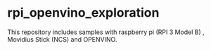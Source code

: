 # rpi_openvino_exploration
This repository includes samples with raspberry pi (RPI 3 Model B) , Movidius Stick (NCS) and OPENVINO.
